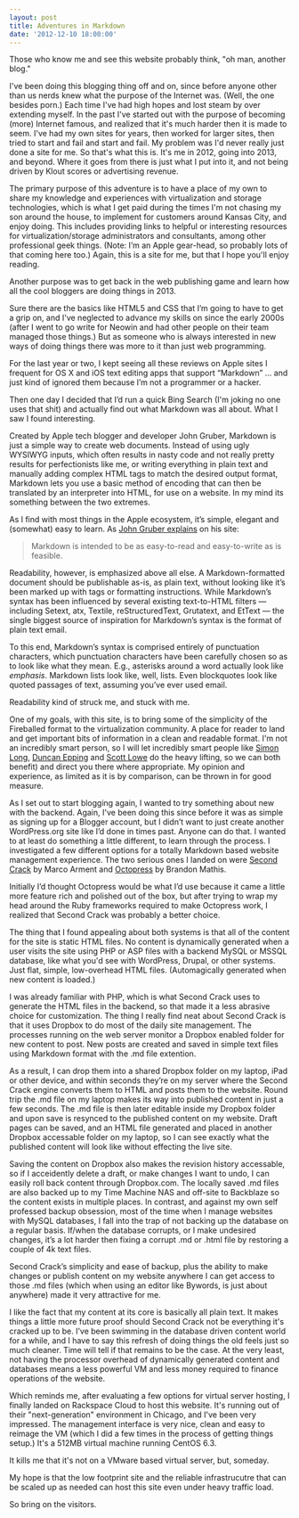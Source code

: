 ```yaml
---
layout: post
title: Adventures in Markdown
date: '2012-12-10 18:00:00'
---
```


Those who know me and see this website probably think, "oh man, another blog."

I've been doing this blogging thing off and on, since before anyone other than us nerds knew what the purpose of the Internet was. (Well, the one besides porn.) Each time I've had high hopes and lost steam by over extending myself. In the past I've started out with the purpose of becoming (more) Internet famous, and realized that it's much harder then it is made to seem. I've had my own sites for years, then worked for larger sites, then tried to start and fail and start and fail. My problem was I'd never really just done a site for me. So that's what this is. It's me in 2012, going into 2013, and beyond. Where it goes from there is just what I put into it, and not being driven by Klout scores or advertising revenue.

The primary purpose of this adventure is to have a place of my own to share my knowledge and experiences with virtualization and storage technologies, which is what I get paid during the times I'm not chasing my son around the house, to implement for customers around Kansas City, and enjoy doing. This includes providing links to helpful or interesting resources for virtualization/storage administrators and consultants, among other professional geek things. (Note: I’m an Apple gear-head, so probably lots of that coming here too.) Again, this is a site for me, but that I hope you'll enjoy reading.

Another purpose was to get back in the web publishing game and learn how all the cool bloggers are doing things in 2013.

Sure there are the basics like HTML5 and CSS that I’m going to have to get a grip on, and I've neglected to advance my skills on since the early 2000s (after I went to go write for Neowin and had other people on their team managed those things.) But as someone who is always interested in new ways of doing things there was more to it than just web programming.

For the last year or two, I kept seeing all these reviews on Apple sites I frequent for OS X and iOS text editing apps that support “Markdown” ... and just kind of ignored them because I’m not a programmer or a hacker.

Then one day I decided that I’d run a quick Bing Search (I'm joking no one uses that shit) and actually find out what Markdown was all about. What I saw I found interesting.

Created by Apple tech blogger and developer John Gruber, Markdown is just a simple way to create web documents. Instead of using ugly WYSIWYG inputs, which often results in nasty code and not really pretty results for perfectionists like me, or writing everything in plain text and manually adding complex HTML tags to match the desired output format, Markdown lets you use a basic method of encoding that can then be translated by an interpreter into HTML, for use on a website. In my mind its something between the two extremes.

As I find with most things in the Apple ecosystem, it’s simple, elegant and (somewhat) easy to learn. As
[John Gruber explains](http://daringfireball.net/projects/markdown/syntax) on his site:


> Markdown is intended to be as easy-to-read and easy-to-write as is feasible.

Readability, however, is emphasized above all else. A Markdown-formatted document should be publishable as-is, as plain text, without looking like it’s been marked up with tags or formatting instructions. While Markdown’s syntax has been influenced by several existing text-to-HTML filters — including Setext, atx, Textile, reStructuredText, Grutatext, and EtText — the single biggest source of inspiration for Markdown’s syntax is the format of plain text email.

To this end, Markdown’s syntax is comprised entirely of punctuation characters, which punctuation characters have been carefully chosen so as to look like what they mean. E.g., asterisks around a word actually look like _emphasis_. Markdown lists look like, well, lists. Even blockquotes look like quoted passages of text, assuming you’ve ever used email.


Readability kind of struck me, and stuck with me.

One of my goals, with this site, is to bring some of the simplicity of the Fireballed format to the virtualization community. A place for reader to land and get important bits of information in a clean and readable format. I'm not an incredibly smart person, so I will let incredibly smart people like [Simon Long](http://www.simonlong.co.uk/blog/), [Duncan Epping](http://www.yellow-bricks.com/) and [Scott Lowe](http://blog.scottlowe.org/) do the heavy lifting, so we can both benefit) and direct you there where appropriate. My opinion and experience, as limited as it is by comparison, can be thrown in for good measure.

As I set out to start blogging again, I wanted to try something about new with the backend. Again, I've been doing this since before it was as simple as signing up for a Blogger account, but I didn’t want to just create another WordPress.org site like I’d done in times past. Anyone can do that. I wanted to at least do something a little different, to learn through the process. I investigated a few different options for a totally Markdown based website management experience. The two serious ones I landed on were [Second Crack](https://github.com/marcoarment/secondcrack) by Marco Arment and [Octopress](http://octopress.org) by Brandon Mathis.

Initially I’d thought Octopress would be what I’d use because it came a little more feature rich and polished out of the box, but after trying to wrap my head around the Ruby frameworks required to make Octopress work, I realized that Second Crack was probably a better choice.

The thing that I found appealing about both systems is that all of the content for the site is static HTML files. No content is dynamically generated when a user visits the site using PHP or ASP files with a backend MySQL or MSSQL database, like what you'd see with WordPress, Drupal, or other systems. Just flat, simple, low-overhead HTML files. (Automagically generated when new content is loaded.)

I was already familiar with PHP, which is what Second Crack uses to generate the HTML files in the backend, so that made it a less abrasive choice for customization. The thing I really find neat about Second Crack is that it uses Dropbox to do most of the daily site management. The processes running on the web server monitor a Dropbox enabled folder for new content to post. New posts are created and saved in simple text files using Markdown format with the .md file extention.

As a result, I can drop them into a shared Dropbox folder on my laptop, iPad or other device, and within seconds they’re on my server where the Second Crack engine converts them to HTML and posts them to the website. Round trip the .md file on my laptop makes its way into published content in just a few seconds. The .md file is then later editable inside my Dropbox folder and upon save is resynced to the published content on my website. Draft pages can be saved, and an HTML file generated and placed in another Dropbox accessable folder on my laptop, so I can see exactly what the published content will look like without effecting the live site.

Saving the content on Dropbox also makes the revision history accessable, so if I acceidently delete a draft, or make changes I want to undo, I can easily roll back content through Dropbox.com. The locally saved .md files are also backed up to my Time Machine NAS and off-site to Backblaze so the content exists in multiple places. In contrast, and against my own self professed backup obsession, most of the time when I manage websites with MySQL databases, I fall into the trap of not backing up the database on a regular basis. If/when the database corrupts, or I make undesired changes, it’s a lot harder then fixing a corrupt .md or .html file by restoring a couple of 4k text files.

Second Crack’s simplicity and ease of backup, plus the ability to make changes or publish content on my website anywhere I can get access to those .md files (which when using an editor like Bywords, is just about anywhere) made it very attractive for me.

I like the fact that my content at its core is basically all plain text. It makes things a little more future proof should Second Crack not be everything it's cracked up to be. I’ve been swimming in the database driven content world for a while, and I have to say this refresh of doing things the old feels just so much cleaner. Time will tell if that remains to be the case. At the very least, not having the processor overhead of dynamically generated content and databases means a less powerful VM and less money required to finance operations of the website.

Which reminds me, after evaluating a few options for virtual server hosting, I finally landed on Rackspace Cloud to host this website. It's running out of their "next-generation" environment in Chicago, and I've been very impressed. The management interface is very nice, clean and easy to reimage the VM (which I did a few times in the process of getting things setup.) It's a 512MB virtual machine running CentOS 6.3.

It kills me that it's not on a VMware based virtual server, but, someday.

My hope is that the low footprint site and the reliable infrastrucutre that can be scaled up as needed can host this site even under heavy traffic load.

So bring on the visitors.

